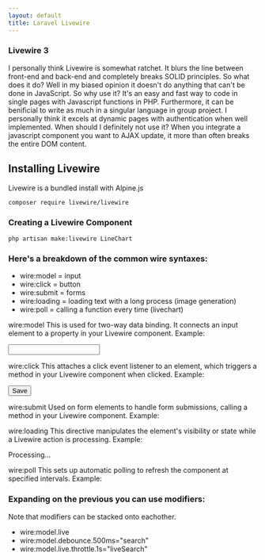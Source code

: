 ```yaml
---
layout: default
title: Laravel Livewire
---
```


<h3>Livewire 3</h3>
<p>I personally think Livewire is somewhat ratchet. It blurs the line between front-end and back-end and completely breaks SOLID principles. So what does it do? Well in my biased opinion it doesn't do anything that can't be done in JavaScript. So why use it? It's an easy and fast way to code in single pages with Javascript functions in PHP. Furthermore, it can be benificial to write as much in a singular language in  group project. I personally think it excels at dynamic pages with authentication when well implemented. When should I definitely not use it? When you integrate a javascript component you want to AJAX update, it more than often breaks the entire DOM content.</p>

<h2>Installing Livewire</h2>
<p>Livewire is a bundled install with Alpine.js</p>
<div class="codesnippet-wrapper">
  <div class="line-numbers">
</div>
<pre class="codesnippet"><code>composer require livewire/livewire</code></pre></div>

<h3>Creating a Livewire Component</h3>
<div class="codesnippet-wrapper">
  <div class="line-numbers">
</div>
<pre class="codesnippet"><code>php artisan make:livewire LineChart</code></pre></div>

<h3>Here's a breakdown of the common wire syntaxes:</h3>
<ul>
  <li>wire:model = input</li>
  <li>wire:click = button</li>
  <li>wire:submit = forms</li>
  <li>wire:loading = loading text with a long process (image generation)</li>
  <li>wire:poll = calling a function every time (livechart)</li>
</ul>


<p>wire:model
This is used for two-way data binding. It connects an input element to a property in your Livewire component.
Example:</p> <input type="text" wire:model="name">

<p>wire:click
This attaches a click event listener to an element, which triggers a method in your Livewire component when clicked.
Example:</p> <button wire:click="save">Save</button>

<p>wire:submit
Used on form elements to handle form submissions, calling a method in your Livewire component.
Example:</p> <form wire:submit="handleSubmit">

<p>wire:loading
This directive manipulates the element's visibility or state while a Livewire action is processing.
Example:</p> <div wire:loading>Processing...</div>

<p>wire:poll
This sets up automatic polling to refresh the component at specified intervals.
Example:</p> <div wire:poll.5s="refreshData">


<h3>Expanding on the previous you can use modifiers:</h3>
<p>Note that modifiers can be stacked onto eachother.</p>
<ul>
  <li>wire:model.live</li>
  <li>wire:model.debounce.500ms="search"</li>
  <li>wire:model.live.throttle.1s="liveSearch"</li>
</ul>
